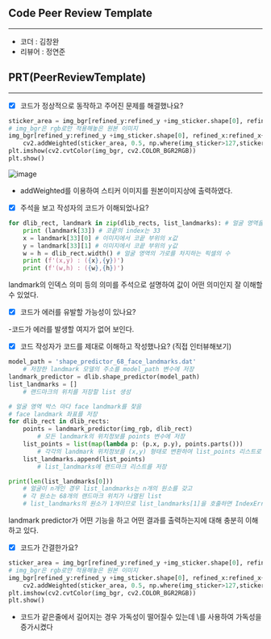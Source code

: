 ## Code Peer Review Template
---
* 코더 : 김창완
* 리뷰어 : 정연준


## PRT(PeerReviewTemplate)
---
- [x] 코드가 정상적으로 동작하고 주어진 문제를 해결했나요?
```python
sticker_area = img_bgr[refined_y:refined_y +img_sticker.shape[0], refined_x:refined_x+img_sticker.shape[1]]
# img_bgr은 rgb로만 적용해놓은 원본 이미지 
img_bgr[refined_y:refined_y +img_sticker.shape[0], refined_x:refined_x+img_sticker.shape[1]] = \
    cv2.addWeighted(sticker_area, 0.5, np.where(img_sticker>127,sticker_area,img_sticker).astype(np.uint8), 0.5, 0)
plt.imshow(cv2.cvtColor(img_bgr, cv2.COLOR_BGR2RGB)) 
plt.show()
```
![image](https://github.com/epiklife/Aiffel_Assignment/assets/131635437/b082c31b-ae50-4b2e-8d06-e28db3a1c32c)

- addWeighted를 이용하여 스티커 이미지를 원본이미지상에 출력하였다.

- [x] 주석을 보고 작성자의 코드가 이해되었나요?
```python
for dlib_rect, landmark in zip(dlib_rects, list_landmarks): # 얼굴 영역을 저장하고 있는 값과 68개의 랜드마크를 저장하고 있는 값으로 반복문 실행
    print (landmark[33]) # 코끝의 index는 33
    x = landmark[33][0] # 이미지에서 코끝 부위의 x값
    y = landmark[33][1] # 이미지에서 코끝 부위의 y값
    w = h = dlib_rect.width() # 얼굴 영역의 가로를 차지하는 픽셀의 수
    print (f'(x,y) : ({x},{y})')
    print (f'(w,h) : ({w},{h})')
```
landmark의 인덱스 의미 등의 의미를 주석으로 설명하여 값이 어떤 의미인지 잘 이해할 수 있었다.

- [x] 코드가 에러를 유발할 가능성이 있나요?

-코드가 에러를 발생할 여지가 없어 보인다.

- [x] 코드 작성자가 코드를 제대로 이해하고 작성했나요? (직접 인터뷰해보기)
```python
model_path = 'shape_predictor_68_face_landmarks.dat'
    # 저장한 landmark 모델의 주소를 model_path 변수에 저장
landmark_predictor = dlib.shape_predictor(model_path)
list_landmarks = []
    # 랜드마크의 위치를 저장할 list 생성    

# 얼굴 영역 박스 마다 face landmark를 찾음
# face landmark 좌표를 저장
for dlib_rect in dlib_rects:
    points = landmark_predictor(img_rgb, dlib_rect)
        # 모든 landmark의 위치정보를 points 변수에 저장
    list_points = list(map(lambda p: (p.x, p.y), points.parts()))
        # 각각의 landmark 위치정보를 (x,y) 형태로 변환하여 list_points 리스트로 저장
    list_landmarks.append(list_points)
        # list_landmarks에 랜드마크 리스트를 저장

print(len(list_landmarks[0]))
    # 얼굴이 n개인 경우 list_landmarks는 n개의 원소를 갖고
    # 각 원소는 68개의 랜드마크 위치가 나열된 list 
    # list_landmarks의 원소가 1개이므로 list_landmarks[1]을 호출하면 IndexError가 발생
```
landmark predictor가 어떤 기능을 하고 어떤 결과를 출력하는지에 대해 충분히 이해하고 있다.

- [x] 코드가 간결한가요?
```python
sticker_area = img_bgr[refined_y:refined_y +img_sticker.shape[0], refined_x:refined_x+img_sticker.shape[1]]
# img_bgr은 rgb로만 적용해놓은 원본 이미지 
img_bgr[refined_y:refined_y +img_sticker.shape[0], refined_x:refined_x+img_sticker.shape[1]] = \
    cv2.addWeighted(sticker_area, 0.5, np.where(img_sticker>127,sticker_area,img_sticker).astype(np.uint8), 0.5, 0)
plt.imshow(cv2.cvtColor(img_bgr, cv2.COLOR_BGR2RGB)) 
plt.show()
```
- 코드가 같은줄에서 길어지는 경우 가독성이 떨어질수 있는데 \를 사용하여 가독성을 증가시켰다
